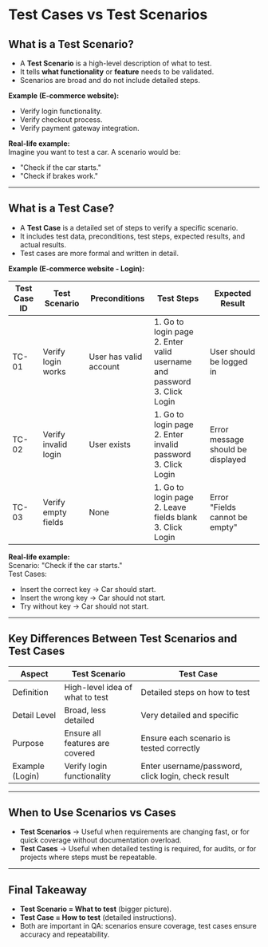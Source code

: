 # Test Cases vs Test Scenarios

## What is a Test Scenario?

- A **Test Scenario** is a high-level description of what to test.  
- It tells **what functionality** or **feature** needs to be validated.  
- Scenarios are broad and do not include detailed steps.  

**Example (E-commerce website):**  
- Verify login functionality.  
- Verify checkout process.  
- Verify payment gateway integration.  

**Real-life example:**  
Imagine you want to test a car. A scenario would be:  
- "Check if the car starts."  
- "Check if brakes work."  

---

## What is a Test Case?

- A **Test Case** is a detailed set of steps to verify a specific scenario.  
- It includes test data, preconditions, test steps, expected results, and actual results.  
- Test cases are more formal and written in detail.  

**Example (E-commerce website - Login):**  

| Test Case ID | Test Scenario          | Preconditions | Test Steps                                                                 | Expected Result                  |
|--------------|------------------------|--------------|---------------------------------------------------------------------------|----------------------------------|
| TC-01        | Verify login works     | User has valid account | 1. Go to login page <br> 2. Enter valid username and password <br> 3. Click Login | User should be logged in         |
| TC-02        | Verify invalid login   | User exists   | 1. Go to login page <br> 2. Enter invalid password <br> 3. Click Login    | Error message should be displayed|
| TC-03        | Verify empty fields    | None          | 1. Go to login page <br> 2. Leave fields blank <br> 3. Click Login        | Error "Fields cannot be empty"   |

**Real-life example:**  
Scenario: "Check if the car starts."  
Test Cases:  
- Insert the correct key → Car should start.  
- Insert the wrong key → Car should not start.  
- Try without key → Car should not start.  

---

## Key Differences Between Test Scenarios and Test Cases

| Aspect            | Test Scenario                        | Test Case                                 |
|-------------------|--------------------------------------|-------------------------------------------|
| Definition        | High-level idea of what to test      | Detailed steps on how to test              |
| Detail Level      | Broad, less detailed                 | Very detailed and specific                 |
| Purpose           | Ensure all features are covered      | Ensure each scenario is tested correctly   |
| Example (Login)   | Verify login functionality           | Enter username/password, click login, check result |

---

## When to Use Scenarios vs Cases

- **Test Scenarios** → Useful when requirements are changing fast, or for quick coverage without documentation overload.  
- **Test Cases** → Useful when detailed testing is required, for audits, or for projects where steps must be repeatable.  

---

## Final Takeaway

- **Test Scenario = What to test** (bigger picture).  
- **Test Case = How to test** (detailed instructions).  
- Both are important in QA: scenarios ensure coverage, test cases ensure accuracy and repeatability.  
